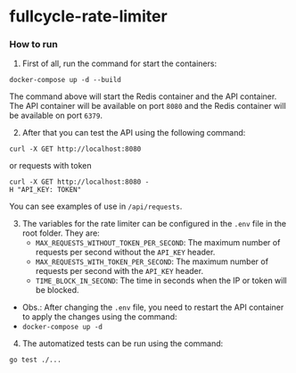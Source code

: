 # fullcycle-rate-limiter

### How to run

1) First of all, run the command for start the containers:

```
docker-compose up -d --build
```

The command above will start the Redis container and the API container. The API container will be available on port `8080` and the Redis container will be available on port `6379`.

2) After that you can test the API using the following command:

```
curl -X GET http://localhost:8080
```

or requests with token

```
curl -X GET http://localhost:8080 -
H "API_KEY: TOKEN"
```

You can see examples of use in `/api/requests`.

3) The variables for the rate limiter can be configured in the `.env` file in the root folder. They are:
   - `MAX_REQUESTS_WITHOUT_TOKEN_PER_SECOND`: The maximum number of requests per second without the `API_KEY` header.
   - `MAX_REQUESTS_WITH_TOKEN_PER_SECOND`: The maximum number of requests per second with the `API_KEY` header.
   - `TIME_BLOCK_IN_SECOND`: The time in seconds when the IP or token will be blocked.

* Obs.: After changing the `.env` file, you need to restart the API container to apply the changes using the command:
* `docker-compose up -d`

4) The automatized tests can be run using the command:

```
go test ./...
```